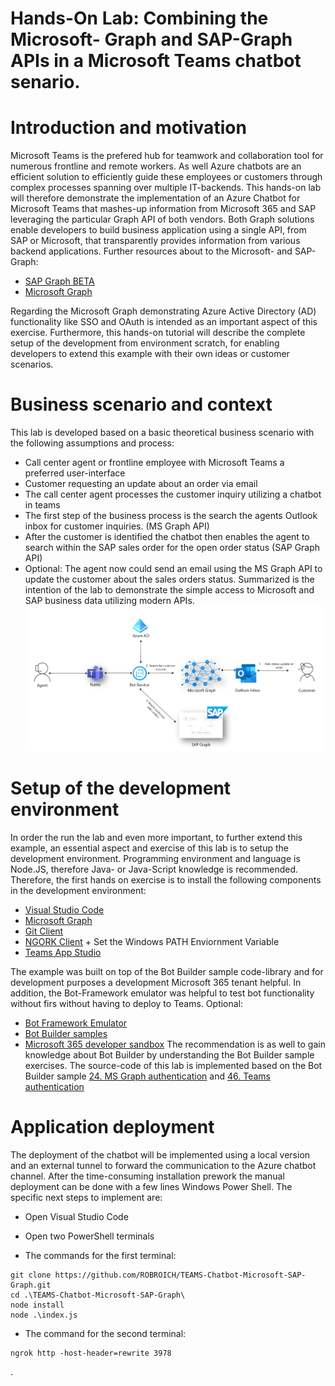 # Hands-On Lab: Combining the Microsoft- Graph and SAP-Graph APIs in a Microsoft Teams chatbot senario. 

# Introduction and motivation
Microsoft Teams is the prefered hub for teamwork and collaboration tool for numerous frontline and remote workers. As well Azure chatbots are an efficient solution to efficiently guide these employees or customers through complex processes spanning over multiple IT-backends. 
This hands-on lab will therefore demonstrate the implementation of an Azure Chatbot for Microsoft Teams that mashes-up information from Microsoft 365 and SAP leveraging the particular Graph API of both vendors. 
Both Graph solutions enable developers to build business application using a single API, from SAP or Microsoft, that transparently provides information from various backend applications. 
Further resources about to the Microsoft- and SAP-Graph: 
* [SAP Graph BETA]( https://beta.graph.sap/)
* [Microsoft Graph]( https://developer.microsoft.com/en-us/graph/graph-explorer)

Regarding the Microsoft Graph demonstrating Azure Active Directory (AD) functionality like SSO and OAuth is intended as an important aspect of this exercise. 
Furthermore, this hands-on tutorial will describe the complete setup of the development from environment scratch, for enabling developers to extend this example with their own ideas or customer scenarios. 
# Business scenario and context
This lab is developed based on a basic theoretical business scenario with the following assumptions and process:
* Call center agent or frontline employee with Microsoft Teams a preferred user-interface
* Customer requesting an update about an order via email 
* The call center agent processes the customer inquiry utilizing a chatbot in teams
* The first step of the business process is the search the agents Outlook inbox for customer inquiries.  (MS Graph API)
* After the customer is identified the chatbot then enables the agent to search within the SAP sales order for the open order status (SAP Graph API)
* Optional: The agent now could send an email using the MS Graph API to update the customer about the sales orders status. 
Summarized is the intention of the lab to demonstrate the simple access to Microsoft and SAP business data utilizing modern APIs. 
![BusinessScenario]( https://github.com/ROBROICH/TEAMS-Chatbot-Microsoft-SAP-Graph/blob/master/resources/ScenarioOverview.png)
# Setup of the development environment 
In order the run the lab and even more important, to further extend this example, an essential aspect and exercise of this lab is to setup the development environment. Programming environment and language is Node.JS, therefore Java- or Java-Script knowledge is recommended. 
Therefore, the first hands on exercise is to install the following components in the development environment: 
* [Visual Studio Code]( https://code.visualstudio.com/download)
* [Microsoft Graph]( https://developer.microsoft.com/en-us/graph/graph-explorer)
* [Git Client]( https://git-scm.com/download/win)
* [NGORK Client]( https://github.com/Microsoft/botbuilder-samples.git) + Set the Windows PATH Enviornment Variable 
* [Teams App Studio]( https://docs.microsoft.com/en-us/microsoftteams/platform/concepts/build-and-test/app-studio-overview)

The example was built on top of the Bot Builder sample code-library and for development purposes a development Microsoft 365 tenant helpful. 
In addition, the Bot-Framework emulator was helpful to test bot functionality without firs without having to deploy to Teams. 
Optional: 
* [Bot Framework Emulator]( https://github.com/microsoft/BotFramework-Emulator)
* [Bot Builder samples]( https://github.com/microsoft/BotBuilder-Samples)
* [Microsoft 365 developer sandbox]( https://developer.microsoft.com/en-us/microsoft-365/dev-program)
The recommendation is as well to gain knowledge about Bot Builder by understanding the Bot Builder sample exercises. 
The source-code of this lab is implemented based on the Bot Builder sample [24. MS Graph authentication]( https://github.com/microsoft/BotBuilder-Samples/tree/master/samples/javascript_nodejs/24.bot-authentication-msgraph)
and [46. Teams authentication]( https://github.com/microsoft/BotBuilder-Samples/tree/master/samples/javascript_nodejs/46.teams-auth)

# Application deployment 
The deployment of the chatbot will be implemented using a local version and an external tunnel to forward the communication to the Azure chatbot channel. 
After the time-consuming installation prework the manual deployment can be done with a few lines Windows Power Shell. 
The specific next steps to implement are: 
*	Open Visual Studio Code
*	Open two PowerShell terminals 

*	The commands for the first terminal: 
```
git clone https://github.com/ROBROICH/TEAMS-Chatbot-Microsoft-SAP-Graph.git
cd .\TEAMS-Chatbot-Microsoft-SAP-Graph\
node install 
node .\index.js
```
* The command for the second terminal: 
```
ngrok http -host-header=rewrite 3978

```



. 










